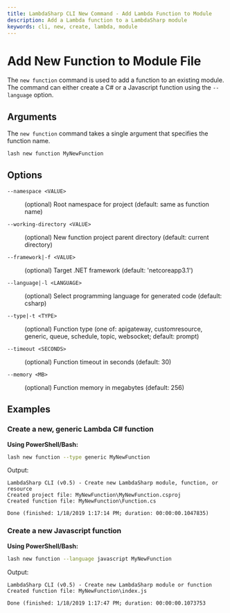 ```yaml
---
title: LambdaSharp CLI New Command - Add Lambda Function to Module
description: Add a Lambda function to a LambdaSharp module
keywords: cli, new, create, lambda, module
---
```

# Add New Function to Module File

The `new function` command is used to add a function to an existing module. The command can either create a C# or a Javascript function using the `--language` option.

## Arguments

The `new function` command takes a single argument that specifies the function name.

```bash
lash new function MyNewFunction
```

## Options

<dl>

<dt><code>--namespace &lt;VALUE&gt;</code></dt>
<dd>

(optional) Root namespace for project (default: same as function name)
</dd>

<dt><code>--working-directory &lt;VALUE&gt;</code></dt>
<dd>

(optional) New function project parent directory (default: current directory)
</dd>

<dt><code>--framework|-f &lt;VALUE&gt;</code></dt>
<dd>

(optional) Target .NET framework (default: 'netcoreapp3.1')
</dd>

<dt><code>--language|-l &lt;LANGUAGE&gt;</code></dt>
<dd>

(optional) Select programming language for generated code (default: csharp)
</dd>

<dt><code>--type|-t &lt;TYPE&gt;</code></dt>
<dd>

(optional) Function type (one of: apigateway, customresource, generic, queue, schedule, topic, websocket; default: prompt)
</dd>

<dt><code>--timeout &lt;SECONDS&gt;</code></dt>
<dd>

(optional) Function timeout in seconds (default: 30)
</dd>

<dt><code>--memory &lt;MB&gt;</code></dt>
<dd>

(optional) Function memory in megabytes (default: 256)
</dd>

</dl>

## Examples

### Create a new, generic Lambda C# function

__Using PowerShell/Bash:__
```bash
lash new function --type generic MyNewFunction
```

Output:
```
LambdaSharp CLI (v0.5) - Create new LambdaSharp module, function, or resource
Created project file: MyNewFunction\MyNewFunction.csproj
Created function file: MyNewFunction\Function.cs

Done (finished: 1/18/2019 1:17:14 PM; duration: 00:00:00.1047835)
```

### Create a new Javascript function

__Using PowerShell/Bash:__
```bash
lash new function --language javascript MyNewFunction
```

Output:
```
LambdaSharp CLI (v0.5) - Create new LambdaSharp module or function
Created function file: MyNewFunction\index.js

Done (finished: 1/18/2019 1:17:47 PM; duration: 00:00:00.1073753
```
